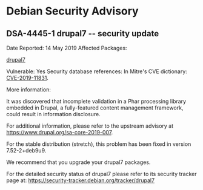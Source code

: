 
Debian Security Advisory
========================


DSA-4445-1 drupal7 -- security update
-------------------------------------



Date Reported:
14 May 2019
Affected Packages:

[drupal7](https://packages.debian.org/src:drupal7)

Vulnerable:
Yes
Security database references:
In Mitre's CVE dictionary: [CVE-2019-11831](https://security-tracker.debian.org/tracker/CVE-2019-11831).  

More information:

It was discovered that incomplete validation in a Phar processing
library embedded in Drupal, a fully-featured content management
framework, could result in information disclosure.


For additional information, please refer to the upstream advisory
at <https://www.drupal.org/sa-core-2019-007>.


For the stable distribution (stretch), this problem has been fixed in
version 7.52-2+deb9u9.


We recommend that you upgrade your drupal7 packages.


For the detailed security status of drupal7 please refer to
its security tracker page at:
<https://security-tracker.debian.org/tracker/drupal7>





